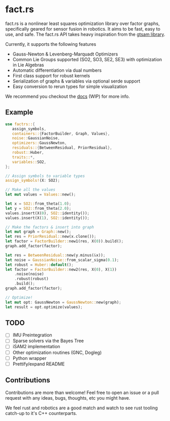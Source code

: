 # fact.rs

fact.rs is a nonlinear least squares optimization library over factor graphs, specifically geared for sensor fusion in robotics. It aims to be fast, easy to use, and safe. The fact.rs API takes heavy inspiration from the [gtsam library](https://gtsam.org/).

Currently, it supports the following features
- Gauss-Newton & Levenberg-Marquadt Optimizers
- Common Lie Groups supported (SO2, SO3, SE2, SE3) with optimization in Lie
  Algebras
- Automatic differentiation via dual numbers
- First class support for robust kernels
- Serialization of graphs & variables via optional serde support
- Easy conversion to rerun types for simple visualization

We recommend you checkout the [docs](https://docs.rs/factrs/latest/factrs/) (WIP) for more info.

## Example

```rust
use factrs::{
   assign_symbols,
   containers::{FactorBuilder, Graph, Values},
   noise::GaussianNoise,
   optimizers::GaussNewton,
   residuals::{BetweenResidual, PriorResidual},
   robust::Huber,
   traits::*,
   variables::SO2,
};

// Assign symbols to variable types
assign_symbols!(X: SO2);

// Make all the values
let mut values = Values::new();

let x = SO2::from_theta(1.0);
let y = SO2::from_theta(2.0);
values.insert(X(0), SO2::identity());
values.insert(X(1), SO2::identity());

// Make the factors & insert into graph
let mut graph = Graph::new();
let res = PriorResidual::new(x.clone());
let factor = FactorBuilder::new1(res, X(0)).build();
graph.add_factor(factor);

let res = BetweenResidual::new(y.minus(&x));
let noise = GaussianNoise::from_scalar_sigma(0.1);
let robust = Huber::default();
let factor = FactorBuilder::new2(res, X(0), X(1))
    .noise(noise)
    .robust(robust)
    .build();
graph.add_factor(factor);

// Optimize!
let mut opt: GaussNewton = GaussNewton::new(graph);
let result = opt.optimize(values);
```

## TODO
- [ ] IMU Preintegration
- [ ] Sparse solvers via the Bayes Tree
- [ ] iSAM2 implementation
- [ ] Other optimization routines (GNC, Dogleg)
- [ ] Python wrapper
- [ ] Prettify/expand README

## Contributions

Contributions are more than welcome! Feel free to open an issue or a pull request with any ideas, bugs, thoughts, etc you might have. 

We feel rust and robotics are a good match and watch to see rust tooling catch-up to it's C++ counterparts.
